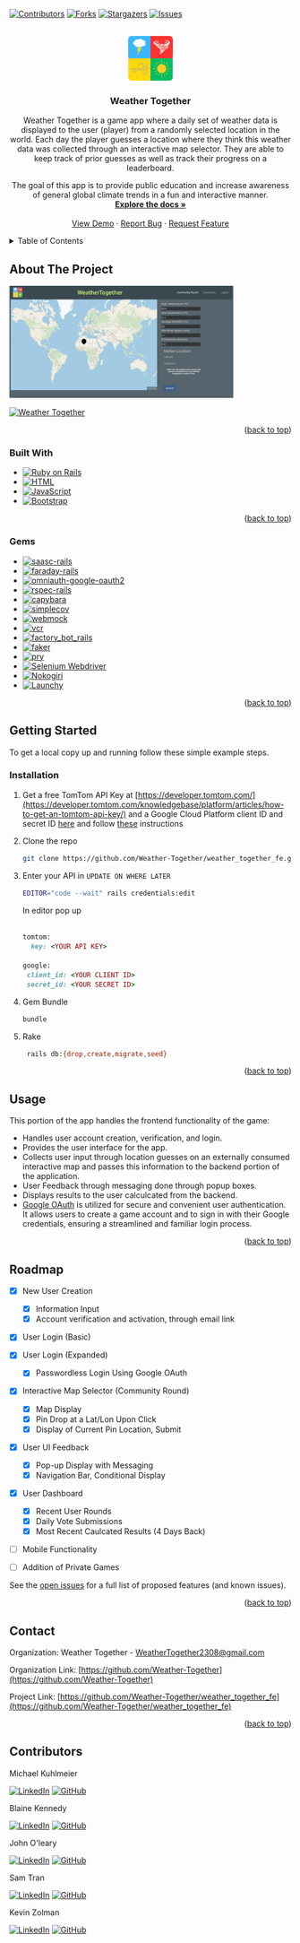 
<a name="readme-top"></a>
<!-- PROJECT SHIELDS -->
[![Contributors][contributors-shield]][contributors-url]
[![Forks][forks-shield]][forks-url]
[![Stargazers][stars-shield]][stars-url]
[![Issues][issues-shield]][issues-url]



<!-- PROJECT LOGO  -->
<br />
<div align="center">
  <a href="https://github.com/Weather-Together/weather_together_fe">
    <img src="images/logo_480.png" alt="Logo" width="80" height="80">
  </a>

<h3 align="center">Weather Together</h3>

  <p align="center">
    Weather Together is a game app where a daily set of weather data is displayed to the user (player) from a randomly selected location in the world. Each day the player guesses a location where they think this weather data was collected through an interactive map selector. They are able to keep track of prior guesses as well as track their progress on a leaderboard.

The goal of this app is to provide public education and increase awareness of general global climate trends in a fun and interactive manner.
    <br />
    <a href="https://github.com/Weather-Together/weather_together_fe"><strong>Explore the docs »</strong></a>
    <br />
    <br />
    <a href="https://github.com/Weather-Together/weather_together_fe">View Demo</a>
    ·
    <a href="https://github.com/Weather-Together/weather_together_fe/issues">Report Bug</a>
    ·
    <a href="https://github.com/Weather-Together/weather_together_fe/issues">Request Feature</a>
  </p>
</div>



<!-- TABLE OF CONTENTS -->
<details>
  <summary>Table of Contents</summary>
  <ol>
    <li>
      <a href="#about-the-project">About The Project</a>
      <ul>
        <li><a href="#built-with">Built With</a></li>
        <li><a href="#gems">Gems</a></li>
      </ul>
    </li>
    <li>
      <a href="#getting-started">Getting Started</a>
      <ul>
        <li><a href="#prerequisites">Prerequisites</a></li>
        <li><a href="#installation">Installation</a></li>
      </ul>
    </li>
    <li><a href="#usage">Usage</a></li>
    <li><a href="#roadmap">Roadmap</a></li>
    <li><a href="#contact">Contact</a></li>
    <li><a href="#contributors">Contributors</a></li>
  </ol>
</details>



<!-- ABOUT THE PROJECT -->
## About The Project

<img src="images/Map_WT.png" alt="Map" width="400" height="200">

[![Weather Together](https://img.shields.io/badge/Weather%20Together-Visit%20Website-blue?style=for-the-badge)](https://weather-together.onrender.com/)

<p align="right">(<a href="#readme-top">back to top</a>)</p>



### Built With

* [![Ruby on Rails][Rails-shield]][Rails-url]
* [![HTML][HTML-shield]][HTML-url]
* [![JavaScript][JavaScript-shield]][JavaScript-url]
* [![Bootstrap][Bootstrap.com]][Bootstrap-url]

<p align="right">(<a href="#readme-top">back to top</a>)</p>

### Gems

* [![saasc-rails][gem-saasc-rails]][gem-saasc-rails-url]
* [![faraday-rails][gem-faraday-rails]][gem-faraday-rails-url]
* [![omniauth-google-oauth2][gem-omniauth-google-oauth2]][gem-omniauth-google-oauth2-url]
* [![rspec-rails][gem-rspec-rails]][gem-rspec-rails-url]
* [![capybara][gem-capybara]][gem-capybara-url]
* [![simplecov][gem-simplecov]][gem-simplecov-url]
* [![webmock][gem-webmock]][gem-webmock-url]
* [![vcr][gem-vcr]][gem-vcr-url]
* [![factory_bot_rails][gem-factory_bot_rails]][gem-factory_bot_rails-url]
* [![faker][gem-faker]][gem-faker-url]
* [![pry][gem-pry]][gem-pry-url]
* [![Selenium Webdriver](https://img.shields.io/badge/selenium--webdriver-4.16.0-brightgreen?style=flat-square)](https://rubygems.org/gems/selenium-webdriver)
* [![Nokogiri](https://img.shields.io/badge/nokogiri-1.8.5-yellow?style=flat-square)](https://rubygems.org/gems/nokogiri)
* [![Launchy](https://img.shields.io/badge/launchy-2.5.2-orange?style=flat-square)](https://rubygems.org/gems/launchy)



<p align="right">(<a href="#readme-top">back to top</a>)</p>

<!-- GETTING STARTED -->
## Getting Started

To get a local copy up and running follow these simple example steps.



### Installation

1. Get a free TomTom API Key at [https://developer.tomtom.com/](https://developer.tomtom.com/knowledgebase/platform/articles/how-to-get-an-tomtom-api-key/) and a Google Cloud Platform client ID and secret ID [here](https://console.cloud.google.com/getting-started?supportedpurview=project) and follow [these](https://www.balbooa.com/help/gridbox-documentation/integrations/other/google-client-id) instructions

2. Clone the repo
   ```sh
   git clone https://github.com/Weather-Together/weather_together_fe.git
   ```
3. Enter your API in `UPDATE ON WHERE LATER`
   ```sh
   EDITOR="code --wait" rails credentials:edit
   ```
    In editor pop up
    ```ruby
  
    tomtom:
      key: <YOUR API KEY>
    
    google:
     client_id: <YOUR CLIENT ID>
     secret_id: <YOUR SECRET ID>
    ```
4.  Gem Bundle
    ```sh
    bundle
    ```
5. Rake
   ```sh
    rails db:{drop,create,migrate,seed}
   ```

<p align="right">(<a href="#readme-top">back to top</a>)</p>



<!-- USAGE EXAMPLES -->
## Usage


This portion of the app handles the frontend functionality of the game:
* Handles user account creation, verification, and login.
* Provides the user interface for the app.
* Collects user input through location guesses on an externally consumed interactive map and passes this information to the backend portion of the application.
* User Feedback through messaging done through popup boxes.
* Displays results to the user calculcated from the backend.
* [Google OAuth](https://developers.google.com/identity/protocols/oauth2) is utilized for secure and convenient user authentication. It allows users to create a game account and to sign in with their Google credentials, ensuring a streamlined and familiar login process.

<p align="right">(<a href="#readme-top">back to top</a>)</p>



<!-- ROADMAP -->
## Roadmap

- [x] New User Creation
    - [x] Information Input
    - [x] Account verification and activation, through email link
- [x] User Login (Basic)
- [x] User Login (Expanded)
    - [x] Passwordless Login Using Google OAuth
- [x] Interactive Map Selector (Community Round)
    - [x] Map Display
    - [x] Pin Drop at a Lat/Lon Upon Click
    - [x] Display of Current Pin Location, Submit
- [x] User UI Feedback
    - [x] Pop-up Display with Messaging
    - [x] Navigation Bar, Conditional Display
- [x] User Dashboard
    - [x] Recent User Rounds
    - [x] Daily Vote Submissions
    - [x] Most Recent Caulcated Results (4 Days Back)  
- [ ] Mobile Functionality
- [ ] Addition of Private Games



See the [open issues](https://github.com/Weather-Together/weather_together_fe/issues) for a full list of proposed features (and known issues).

<p align="right">(<a href="#readme-top">back to top</a>)</p>



<!-- CONTACT -->
## Contact

Organization: Weather Together - WeatherTogether2308@gmail.com

Organization Link: [https://github.com/Weather-Together](https://github.com/Weather-Together)

Project Link: [https://github.com/Weather-Together/weather_together_fe](https://github.com/Weather-Together/weather_together_fe)

<p align="right">(<a href="#readme-top">back to top</a>)</p>



## Contributors

Michael Kuhlmeier 
 
[![LinkedIn][linkedin-shield]][linkedin-url-mk]
[![GitHub][github-shield-mk]][github-url-mk]

Blaine Kennedy 

[![LinkedIn][linkedin-shield]][linkedin-url-bk] 
[![GitHub][github-shield-bk]][github-url-bk]


John O'leary 

[![LinkedIn][linkedin-shield]][linkedin-url-jo] 
[![GitHub][github-shield-jo]][github-url-jo]


Sam Tran 
 
[![LinkedIn][linkedin-shield]][linkedin-url-st]
[![GitHub][github-shield-st]][github-url-st]


Kevin Zolman 

[![LinkedIn][linkedin-shield]][linkedin-url-kz]
[![GitHub][github-shield-kz]][github-url-kz]



<!-- MARKDOWN LINKS & IMAGES -->
<!-- https://www.markdownguide.org/basic-syntax/#reference-style-links -->
[contributors-shield]: https://img.shields.io/github/contributors/Weather-Together/weather_together_fe.svg?style=for-the-badge
[contributors-url]: https://github.com/Weather-Together/weather_together_fe/graphs/contributors
[forks-shield]: https://img.shields.io/github/forks/Weather-Together/weather_together_fe.svg?style=for-the-badge
[forks-url]: https://github.com/Weather-Together/weather_together_fe/network/members
[stars-shield]: https://img.shields.io/github/stars/Weather-Together/weather_together_fe.svg?style=for-the-badge
[stars-url]: https://github.com/Weather-Together/weather_together_fe/stargazers
[issues-shield]: https://img.shields.io/github/issues/Weather-Together/weather_together_fe.svg?style=for-the-badge
[issues-url]: https://github.com/Weather-Together/weather_together_fe/issues
[license-shield]: https://img.shields.io/github/license/Weather-Together/weather_together_fe.svg?style=for-the-badge
[license-url]: https://github.com/Weather-Together/weather_together_fe/blob/master/LICENSE.txt
[linkedin-shield]: https://img.shields.io/badge/-LinkedIn-black.svg?style=for-the-badge&logo=linkedin&colorB=555
[linkedin-url-st]: https://www.linkedin.com/in/sam-t-tran
[linkedin-url-kz]: https://www.linkedin.com/in/kevin-zolman
[linkedin-url-mk]: https://www.linkedin.com/in/michaelkuhlmeier
[linkedin-url-bk]: https://www.linkedin.com/in/blaine-kennedy
[linkedin-url-jo]: https://www.linkedin.com/in/john-clay-oleary
[product-screenshot]: images/screenshot.png
[Bootstrap.com]: https://img.shields.io/badge/Bootstrap-563D7C?style=for-the-badge&logo=bootstrap&logoColor=white
[Bootstrap-url]: https://getbootstrap.com
[Rails-shield]: https://img.shields.io/badge/Ruby%20on%20Rails-CC0000?style=for-the-badge&logo=ruby-on-rails&logoColor=white
[Rails-url]: https://rubyonrails.org/
[HTML-shield]: https://img.shields.io/badge/HTML5-E34F26?style=for-the-badge&logo=html5&logoColor=white
[HTML-url]: https://developer.mozilla.org/en-US/docs/Web/HTML
[JavaScript-shield]: https://img.shields.io/badge/JavaScript-F7DF1E?style=for-the-badge&logo=javascript&logoColor=black
[JavaScript-url]: https://developer.mozilla.org/en-US/docs/Web/JavaScript

[gem-saasc-rails]: https://img.shields.io/badge/sassc--rails-2.4.0-blue?style=flat-square&label=saasc-rails
[gem-saasc-rails-url]: https://github.com/sass/sassc-rails
[gem-faraday-rails]: https://img.shields.io/badge/faraday--rails-2.8.1-yellowgreen?style=flat-square
[gem-faraday-rails-url]: https://lostisland.github.io/faraday/#/
[gem-bootsnap]: https://img.shields.io/badge/bootsnap-1.17.0-critical?style=flat-square
[gem-bootsnap-url]: https://github.com/Shopify/bootsnap
[gem-omniauth-google-oauth2]: https://img.shields.io/badge/omniauth--google--oauth2-2.1.2-orange?style=flat-square
[gem-omniauth-google-oauth2-url]: https://github.com/zquestz/omniauth-google-oauth2
[gem-rspec-rails]: https://img.shields.io/badge/rspec--rails-5.0.0-green?style=flat-square
[gem-rspec-rails-url]: https://github.com/rspec/rspec-rails
[gem-capybara]: https://img.shields.io/badge/capybara-3.39.2-brightgreen?style=flat-square
[gem-capybara-url]: https://github.com/teamcapybara/capybara
[gem-simplecov]: https://img.shields.io/badge/simplecov-0.22.2-yellow?style=flat-square
[gem-simplecov-url]: https://github.com/simplecov-ruby/simplecov
[gem-webmock]: https://img.shields.io/badge/webmock-3.19.1-yellowgreen?style=flat-square
[gem-webmock-url]: https://github.com/bblimke/webmock
[gem-vcr]: https://img.shields.io/badge/vcr-6.2.0-orange?style=flat-square
[gem-vcr-url]: https://github.com/vcr/vcr
[gem-factory_bot_rails]: https://img.shields.io/badge/factory_bot_rails-6.4.5-success?style=flat-square
[gem-factory_bot_rails-url]: https://github.com/thoughtbot/factory_bot_rails
[gem-faker]: https://img.shields.io/badge/faker-3.2.2-red?style=flat-square
[gem-faker-url]: https://github.com/faker-ruby/faker
[gem-pry]: https://img.shields.io/badge/pry-0.14.2-yellow?style=flat-square
[gem-pry-url]: https://github.com/pry/pry

[github-shield-mk]: https://img.shields.io/badge/GitHub-mbkuhl-success?style=for-the-badge&logo=github
[github-url-mk]: https://github.com/mbkuhl

[github-shield-jo]: https://img.shields.io/badge/GitHub-Captainlearyo-success?style=for-the-badge&logo=github
[github-url-jo]: https://github.com/Captainlearyo

[github-shield-st]: https://img.shields.io/badge/GitHub-Sykogst-success?style=for-the-badge&logo=github
[github-url-st]: https://github.com/Sykogst

[github-shield-kz]: https://img.shields.io/badge/GitHub-zkevkev-success?style=for-the-badge&logo=github
[github-url-kz]: https://github.com/zkevkev

[github-shield-bk]: https://img.shields.io/badge/GitHub-bkchilidawg-success?style=for-the-badge&logo=github
[github-url-bk]: https://github.com/bkchilidawg
